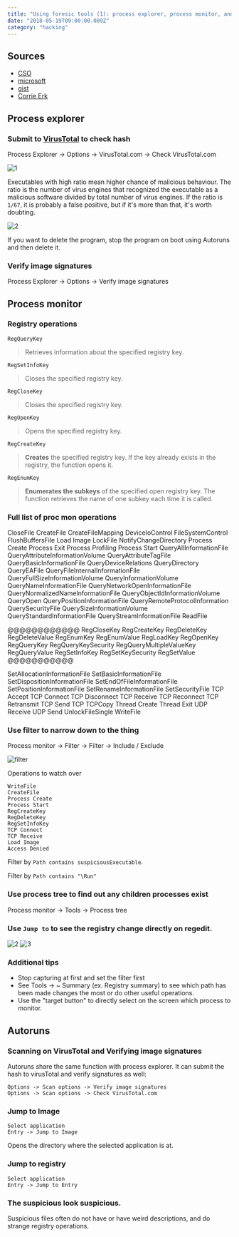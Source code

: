 ```yaml
---
title: "Using foresic tools (1): process explorer, process monitor, and autoruns"
date: "2018-05-19T09:00:00.009Z"
category: "hacking"
---
```

## Sources
* [CSO](https://www.csoonline.com/article/2883958/malware/malware-detection-in-9-easy-steps.html)
* [microsoft](https://msdn.microsoft.com/en-us/library/windows/desktop/ms724875(v=vs.85).aspx)
* [gist](https://gist.github.com/mgeeky/f0d13172d557e5860c0301dbf847de60)
* [Corrie Erk](https://corrieerk.com/2017/01/filtering-with-process-monitor/)

## Process explorer 

### Submit to [VirusTotal](https://www.virustotal.com/en/) to check hash
Process Explorer -> Options -> VirusTotal.com -> Check VirusTotal.com

![1](https://postfiles.pstatic.net/MjAxODA1MTlfMTc3/MDAxNTI2NjkzMTE0NDg1.c873q9HfZCtwfbPdxZtrR8aQY6E1VIrRt2CY0idq1Agg.M7dqQU-__syralfnwddSJINM1VzJsGopcYMHd8Xm9ccg.PNG.joelmun/%EC%BA%A1%EC%B2%982.PNG?type=w773)

Executables with high ratio mean higher chance of malicious behaviour.
The ratio is the number of virus engines that recognized the executable as a malicious software divided by total number of virus engines. 
If the ratio is `1/67`, it is probably a false positive, but if it's more than that, it's worth doubting. 

![2](https://postfiles.pstatic.net/MjAxODA1MTlfMzYg/MDAxNTI2NjkyNjAzNTk2.nNB0G74x8fEXioLMxxTb4ACbPA1y-oAf5kEWX5kyomMg.tXYPoNYfBHnRIRU4XZlQMRk8V0h_HH7fSytnba0iv8gg.PNG.joelmun/%EC%BA%A1%EC%B2%98.PNG?type=w773)

If you want to delete the program, stop the program on boot using Autoruns and then delete it.

### Verify image signatures

Process Explorer -> Options -> Verify image signatures

## Process monitor

### Registry operations

`RegQueryKey`
> Retrieves information about the specified registry key.

`RegSetInfoKey`
> Closes the specified registry key.

`RegCloseKey`
> Closes the specified registry key.

`RegOpenKey`
> Opens the specified registry key.

`RegCreateKey`
> **Creates** the specified registry key. If the key already exists in the registry, the function opens it.

`RegEnumKey`
> **Enumerates the subkeys** of the specified open registry key. The function retrieves the name of one subkey each time it is called.

### Full list of proc mon operations
CloseFile
CreateFile
CreateFileMapping
DeviceIoControl
FileSystemControl
FlushBuffersFile
Load Image
LockFile
NotifyChangeDirectory
Process Create
Process Exit
Process Profiling
Process Start
QueryAllInformationFile
QueryAttributeInformationVolume
QueryAttributeTagFile
QueryBasicInformationFile
QueryDeviceRelations
QueryDirectory
QueryEAFile
QueryFileInternalInformationFile
QueryFullSizeInformationVolume
QueryInformationVolume
QueryNameInformationFile
QueryNetworkOpenInformationFile
QueryNormalizedNameInformationFile
QueryObjectIdInformationVolume
QueryOpen
QueryPositionInformationFile
QueryRemoteProtocolInformation
QuerySecurityFile
QuerySizeInformationVolume
QueryStandardInformationFile
QueryStreamInformationFile
ReadFile

@@@@@@@@@@@@
RegCloseKey
RegCreateKey
RegDeleteKey
RegDeleteValue
RegEnumKey
RegEnumValue
RegLoadKey
RegOpenKey
RegQueryKey
RegQueryKeySecurity
RegQueryMultipleValueKey
RegQueryValue
RegSetInfoKey
RegSetKeySecurity
RegSetValue
@@@@@@@@@@@

SetAllocationInformationFile
SetBasicInformationFile
SetDispositionInformationFile
SetEndOfFileInformationFile
SetPositionInformationFile
SetRenameInformationFile
SetSecurityFile
TCP Accept
TCP Connect
TCP Disconnect
TCP Receive
TCP Reconnect
TCP Retransmit
TCP Send
TCP TCPCopy
Thread Create
Thread Exit
UDP Receive
UDP Send
UnlockFileSingle
WriteFile

### Use filter to narrow down to the thing
Process monitor -> Filter -> Filter -> Include / Exclude 

![filter](https://postfiles.pstatic.net/MjAxODA1MTlfMjg2/MDAxNTI2NzI4NzkzNTIx.Q2FHWZYCpjZPKzV7nHx_yF39TevJi4NnoXBiVju2l5Qg.ghJJnjehXfDuY2sRMv1CH9ghdUiOIBgLtomxvOCgeKYg.PNG.joelmun/%EC%BA%A1%EC%B2%98.PNG?type=w773)

Operations to watch over
```
WriteFile
CreateFile
Process Create
Process Start
RegCreateKey
RegDeleteKey
RegSetInfoKey
TCP Connect
TCP Receive
Load Image
Access Denied
```

Filter by `Path contains suspiciousExecutable`.

Filter by `Path contains "\Run"`

### Use process tree to find out any children processes exist
Process monitor -> Tools -> Process tree

### Use `Jump to` to see the registry change directly on regedit.
![2](https://postfiles.pstatic.net/MjAxODA1MTlfOTMg/MDAxNTI2NzI5NjY4MjAz.wmyLIK-WYkVUG334EArw8GAEIm2mPXOWJHIinsFCOvcg.siHAJitHWe0L2spS2x25qsss98ZFc6gD2m9LDJ7bTmQg.PNG.joelmun/2.PNG?type=w773)
![3](https://postfiles.pstatic.net/MjAxODA1MTlfMjEg/MDAxNTI2NzI5NjcxMjMx.UbwOSXl1AZbF-Ff9ygfxksgu3-vT6-S1bcJU4rKa0AYg.0wTBKtNlgRZlsRrKRgTlo2wgSp7B_JGJImZAIb6pa-sg.PNG.joelmun/3.PNG?type=w773)

### Additional tips
* Stop capturing at first and set the filter first
* See Tools -> ~ Summary (ex. Registry summary) to see which path has been made changes the most or do other useful operations.
* Use the "target button" to directly select on the screen which process to monitor.

## Autoruns

### Scanning on VirusTotal and Verifying image signatures
Autoruns share the same function with process explorer. It can submit the hash to virusTotal and verify signatures as well:

```
Options -> Scan options -> Verify image signatures
Options -> Scan options -> Check VirusTotal.com
```

### Jump to Image
```
Select application
Entry -> Jump to Image
```
Opens the directory where the selected application is at.

### Jump to registry
```
Select application
Entry -> Jump to Entry
```

### The suspicious look suspicious.

Suspicious files often do not have or have weird descriptions, and do strange registry operations. 
